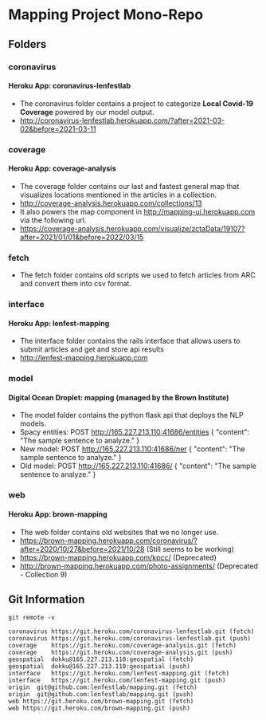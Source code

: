 # Mapping Project Mono-Repo
## Folders

### coronavirus
#### Heroku App: coronavirus-lenfestlab

  * The coronavirus folder contains a project to categorize **Local Covid-19 Coverage** powered by our model output.
  * http://coronavirus-lenfestlab.herokuapp.com/?after=2021-03-02&before=2021-03-11 

### coverage
#### Heroku App: coverage-analysis

  * The coverage folder contains our last and fastest general map that visualizes locations mentioned in the articles in a collection.
  * http://coverage-analysis.herokuapp.com/collections/13
  * It also powers the map component in http://mapping-ui.herokuapp.com via the following url.
  * https://coverage-analysis.herokuapp.com/visualize/zctaData/19107?after=2021/01/01&before=2022/03/15

### fetch

  * The fetch folder contains old scripts we used to fetch articles from ARC and convert them into csv format.

### interface
#### Heroku App: lenfest-mapping

  * The interface folder contains the rails interface that allows users to submit articles and get and store api results
  * http://lenfest-mapping.herokuapp.com

### model
#### Digital Ocean Droplet: mapping (managed by the Brown Institute)

  * The model folder contains the python flask api that deploys the NLP models.
  * Spacy entities: POST http://165.227.213.110:41686/entities { "content": "The sample sentence to analyze." }
  * New model: POST http://165.227.213.110:41686/ner { "content": "The sample sentence to analyze." }
  * Old model: POST http://165.227.213.110:41686/ { "content": "The sample sentence to analyze." }

### web
#### Heroku App: brown-mapping

  * The web folder contains old websites that we no longer use.
  * https://brown-mapping.herokuapp.com/coronavirus/?after=2020/10/27&before=2021/10/28 (Still seems to be working)
  * https://brown-mapping.herokuapp.com/kpcc/ (Deprecated)
  * http://brown-mapping.herokuapp.com/photo-assignments/ (Deprecated - Collection 9)

## Git Information

```
git remote -v

coronavirus	https://git.heroku.com/coronavirus-lenfestlab.git (fetch)
coronavirus	https://git.heroku.com/coronavirus-lenfestlab.git (push)
coverage	https://git.heroku.com/coverage-analysis.git (fetch)
coverage	https://git.heroku.com/coverage-analysis.git (push)
geospatial	dokku@165.227.213.110:geospatial (fetch)
geospatial	dokku@165.227.213.110:geospatial (push)
interface	https://git.heroku.com/lenfest-mapping.git (fetch)
interface	https://git.heroku.com/lenfest-mapping.git (push)
origin	git@github.com:lenfestlab/mapping.git (fetch)
origin	git@github.com:lenfestlab/mapping.git (push)
web	https://git.heroku.com/brown-mapping.git (fetch)
web	https://git.heroku.com/brown-mapping.git (push)

```

